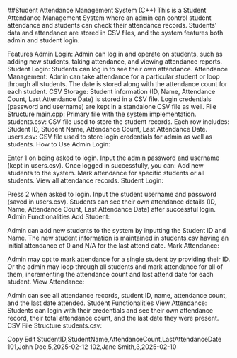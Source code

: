 ##Student Attendance Management System (C++)
This is a Student Attendance Management System where an admin can control student attendance and students can check their attendance records. Students' data and attendance are stored in CSV files, and the system features both admin and student login.

Features
Admin Login: Admin can log in and operate on students, such as adding new students, taking attendance, and viewing attendance reports.
Student Login: Students can log in to see their own attendance.
Attendance Management:
Admin can take attendance for a particular student or loop through all students.
The date is stored along with the attendance count for each student.
CSV Storage:
Student information (ID, Name, Attendance Count, Last Attendance Date) is stored in a CSV file.
Login credentials (password and username) are kept in a standalone CSV file as well.
File Structure
main.cpp: Primary file with the system implementation.
students.csv: CSV file used to store the student records. Each row includes:
Student ID, Student Name, Attendance Count, Last Attendance Date.
users.csv: CSV file used to store login credentials for admin as well as students.
How to Use
Admin Login:

Enter 1 on being asked to login.
Input the admin password and username (kept in users.csv).
Once logged in successfully, you can:
Add new students to the system.
Mark attendance for specific students or all students.
View all attendance records.
Student Login:

Press 2 when asked to login.
Input the student username and password (saved in users.csv).
Students can see their own attendance details (ID, Name, Attendance Count, Last Attendance Date) after successful login.
Admin Functionalities
Add Student:

Admin can add new students to the system by inputting the Student ID and Name.
The new student information is maintained in students.csv having an initial attendance of 0 and N/A for the last attend date.
Mark Attendance:

Admin may opt to mark attendance for a single student by providing their ID.
Or the admin may loop through all students and mark attendance for all of them, incrementing the attendance count and last attend date for each student.
View Attendance:

Admin can see all attendance records, student ID, name, attendance count, and the last date attended.
Student Functionalities
View Attendance:
Students can login with their credentials and see their own attendance record, their total attendance count, and the last date they were present.
CSV File Structure
students.csv:

Copy
Edit
StudentID,StudentName,AttendanceCount,LastAttendanceDate
101,John Doe,5,2025-02-12
102,Jane Smith,3,2025-02-10
